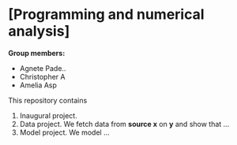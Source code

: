 # \[Programming and numerical analysis\]

**Group members:** 
- Agnete Pade..
- Christopher A
- Amelia Asp

This repository contains  
1. Inaugural project. 
2. Data project. We fetch data from **source x** on **y** and show that ...
3. Model project. We model ...

